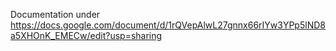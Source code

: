 Documentation under https://docs.google.com/document/d/1rQVepAlwL27gnnx66rIYw3YPp5lND8a5XHOnK_EMECw/edit?usp=sharing
